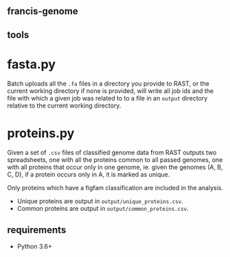francis-genome
---------------

## tools

# fasta.py
Batch uploads all the `.fa` files in a directory you provide to RAST, or the current working directory if none is provided, will write all job ids and the file with which a given job was related to to a file in an `output` directory relative to the current working directory.

# proteins.py
Given a set of `.csv` files of classified genome data from RAST outputs two spreadsheets, one with all the proteins common to all passed genomes, one with all proteins that occur only in one genome, ie. given the genomes (A, B, C, D), if a protein occurs only in A, it is marked as unique.

Only proteins which have a figfam classification are included in the analysis.

* Unique proteins are output in `output/unique_proteins.csv`.
* Common proteins are output in `output/common_proteins.csv`.

## requirements
* Python 3.6+
